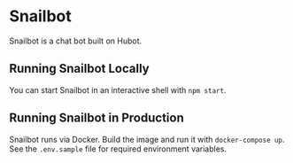 # Snailbot

Snailbot is a chat bot built on Hubot.

## Running Snailbot Locally

You can start Snailbot in an interactive shell with `npm start`.

## Running Snailbot in Production

Snailbot runs via Docker. Build the image and run it with `docker-compose up`. See the `.env.sample` file for required environment variables.
